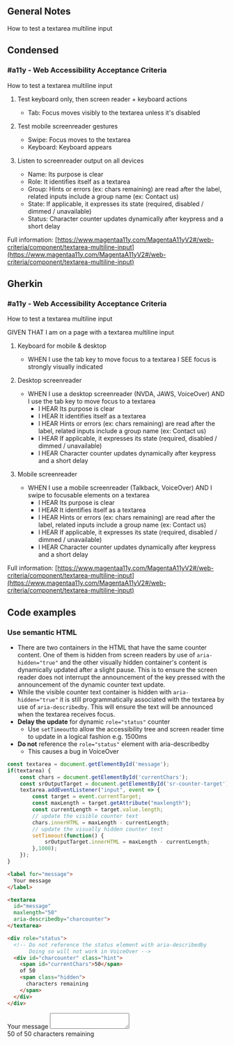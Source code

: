 ## General Notes

How to test a textarea multiline input

## Condensed

### #a11y - Web Accessibility Acceptance Criteria

How to test a textarea multiline input

1. Test keyboard only, then screen reader + keyboard actions

   - Tab: Focus moves visibly to the textarea unless it's disabled

2. Test mobile screenreader gestures

   - Swipe: Focus moves to the textarea
   - Keyboard: Keyboard appears

3. Listen to screenreader output on all devices

   - Name: Its purpose is clear
   - Role: It identifies itself as a textarea
   - Group: Hints or errors (ex: chars remaining) are read after the label, related inputs include a group name (ex: Contact us)
   - State: If applicable, it expresses its state (required, disabled / dimmed / unavailable)
   - Status: Character counter updates dynamically after keypress and a short delay

Full information: [https://www.magentaa11y.com/MagentaA11yV2#/web-criteria/component/textarea-multiline-input](https://www.magentaa11y.com/MagentaA11yV2#/web-criteria/component/textarea-multiline-input)

## Gherkin

### #a11y - Web Accessibility Acceptance Criteria

How to test a textarea multiline input

GIVEN THAT I am on a page with a textarea multiline input

1. Keyboard for mobile & desktop

   - WHEN I use the tab key to move focus to a textarea I SEE focus is strongly visually indicated

2. Desktop screenreader

   - WHEN I use a desktop screenreader (NVDA, JAWS, VoiceOver) AND I use the tab key to move focus to a textarea
      - I HEAR Its purpose is clear
      - I HEAR It identifies itself as a textarea
      - I HEAR Hints or errors (ex: chars remaining) are read after the label, related inputs include a group name (ex: Contact us)
      - I HEAR If applicable, it expresses its state (required, disabled / dimmed / unavailable)
      - I HEAR Character counter updates dynamically after keypress and a short delay

3. Mobile screenreader

   - WHEN I use a mobile screenreader (Talkback, VoiceOver) AND I swipe to focusable elements on a textarea
      - I HEAR Its purpose is clear
      - I HEAR It identifies itself as a textarea
      - I HEAR Hints or errors (ex: chars remaining) are read after the label, related inputs include a group name (ex: Contact us)
      - I HEAR If applicable, it expresses its state (required, disabled / dimmed / unavailable)
      - I HEAR Character counter updates dynamically after keypress and a short delay


Full information: [https://www.magentaa11y.com/MagentaA11yV2#/web-criteria/component/textarea-multiline-input](https://www.magentaa11y.com/MagentaA11yV2#/web-criteria/component/textarea-multiline-input)



## Code examples

### Use semantic HTML

- There are two containers in the HTML that have the same counter content. One of them is hidden from screen readers by use of `aria-hidden="true"` and the other visually hidden container's content is dynamically updated after a slight pause. This is to ensure the screen reader does not interrupt the announcement of the key pressed with the announcement of the dynamic counter text update.
- While the visible counter text container is hidden with `aria-hidden="true"` it is still programmatically associated with the textarea by use of `aria-describedby`. This will ensure the text will be announced when the textarea receives focus.  
- **Delay the update** for dynamic `role="status"` counter
  - Use `setTimeout`to allow the accessibility tree and screen reader time to update in a logical fashion e.g. 1500ms
- **Do not** reference the `role="status"` element with aria-describedby
  - This causes a bug in VoiceOver 

<!-- TODO - make sure to adjust .hljs-keyword styling -->

```javascript
const textarea = document.getElementById('message');
if(textarea) {
    const chars = document.getElementById('currentChars');
    const srOutputTarget = document.getElementById('sr-counter-target');
    textarea.addEventListener("input", event => {
        const target = event.currentTarget;
        const maxLength = target.getAttribute("maxlength");
        const currentLength = target.value.length;
        // update the visible counter text
        chars.innerHTML = maxLength - currentLength;
        // update the visually hidden counter text
        setTimeout(function() {
            srOutputTarget.innerHTML = maxLength - currentLength;
        },1000);
    });
}
```

```html
<label for="message">
  Your message
</label>

<textarea 
  id="message"
  maxlength="50"
  aria-describedby="charcounter">
</textarea>

<div role="status">
  <!-- Do not reference the status element with aria-describedby 
       Doing so will not work in VoiceOver -->
  <div id="charcounter" class="hint">
    <span id="currentChars">50</span> 
    of 50
    <span class="hidden">
      characters remaining
    </span>
  </div>
</div>
```
<!-- TODO JS for countdown of characters -->
<example>
   <label for="message">
   Your message
   </label>
   <textarea 
   id="message"
   maxlength="50"
   aria-describedby="charcounter">
   </textarea>
   <div role="status">
   <!-- Do not reference the status element with aria-describedby 
         Doing so will not work in VoiceOver -->
   <div id="charcounter" class="hint">
      <span id="currentChars">50</span> 
      of 50
      <span class="hidden">
         characters remaining
      </span>
   </div>
   </div>
</example>
